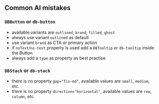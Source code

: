 ## Common AI mistakes

### `DBButton` or `db-button`

- available variants are `outlined`, `brand`, `filled`, `ghost`
- always use variant `outlined` as default
- use variant `brand` as CTA or primary action
- if `noText`/`no-text` property is used add a `DBTooltip` or `db-tooltip` inside the Button
- always add a `type` as property as best practise

### `DBStack` or `db-stack`

- there is no property `gap="fix-md"`, available values are `small`, `medium`, etc.
- there is no property `direction="horizontal"`, available values are `row`, `column`, etc.
